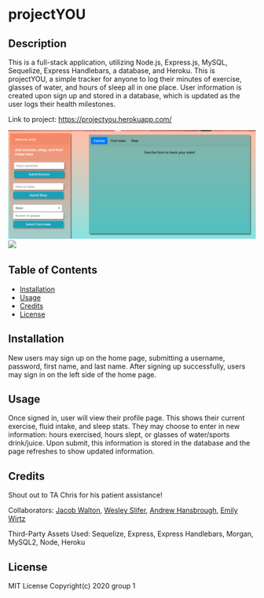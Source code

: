 # projectYOU

## Description

This is a full-stack application, utilizing Node.js, Express.js, MySQL, Sequelize, Express Handlebars, a database, and Heroku. This is projectYOU, a simple tracker for anyone to log their minutes of exercise, glasses of water, and hours of sleep all in one place. User information is created upon sign up and stored in a database, which is updated as the user logs their health milestones.

Link to project: https://projectyou.herokuapp.com/

<img src="./projectYOUscreenshot.png"/>

<img src="https://img.shields.io/github/last-commit/ewirtz3/projectYOU?style=for-the-badge"/>

## Table of Contents

- [Installation](#installation)
- [Usage](#usage)
- [Credits](#credits)
- [License](#license)

## Installation

New users may sign up on the home page, submitting a username, password, first name, and last name. After signing up successfully, users may sign in on the left side of the home page.

## Usage

Once signed in, user will view their profile page. This shows their current exercise, fluid intake, and sleep stats. They may choose to enter in new information: hours exercised, hours slept, or glasses of water/sports drink/juice. Upon submit, this information is stored in the database and the page refreshes to show updated information.

## Credits

Shout out to TA Chris for his patient assistance!

Collaborators: <a href="https://github.com/jawalton6616">Jacob Walton</a>, <a href="https://github.com/wslifer">Wesley Slifer</a>, <a href="https://github.com/hansbrougha">Andrew Hansbrough</a>, <a href="https://github.com/ewirtz3">Emily Wirtz</a>

Third-Party Assets Used: Sequelize, Express, Express Handlebars, Morgan, MySQL2, Node, Heroku

## License

MIT License Copyright(c) 2020 group 1
